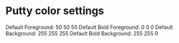# Putty color settings

Default Foreground: 50 50 50
Default Bold Foreground: 0 0 0
Default Background: 255 255 255
Default Bold Background: 255 255 0
